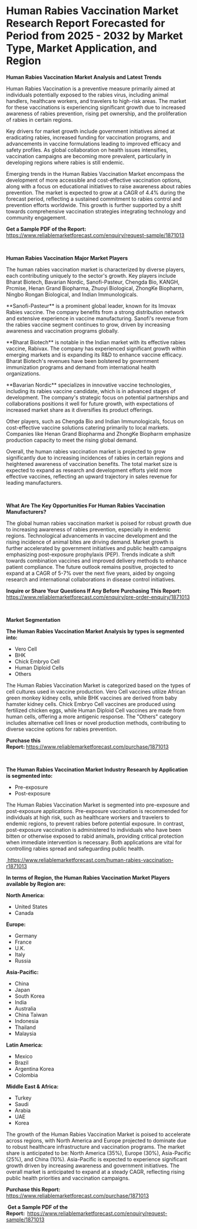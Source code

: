 <p><h1>Human Rabies Vaccination Market Research Report Forecasted for Period from 2025 -  2032 by Market Type, Market Application, and Region</h1></p><p><strong>Human Rabies Vaccination Market Analysis and Latest Trends</strong></p>
<p><p>Human Rabies Vaccination is a preventive measure primarily aimed at individuals potentially exposed to the rabies virus, including animal handlers, healthcare workers, and travelers to high-risk areas. The market for these vaccinations is experiencing significant growth due to increased awareness of rabies prevention, rising pet ownership, and the proliferation of rabies in certain regions.</p><p>Key drivers for market growth include government initiatives aimed at eradicating rabies, increased funding for vaccination programs, and advancements in vaccine formulations leading to improved efficacy and safety profiles. As global collaboration on health issues intensifies, vaccination campaigns are becoming more prevalent, particularly in developing regions where rabies is still endemic.</p><p>Emerging trends in the Human Rabies Vaccination Market encompass the development of more accessible and cost-effective vaccination options, along with a focus on educational initiatives to raise awareness about rabies prevention. The market is expected to grow at a CAGR of 4.4% during the forecast period, reflecting a sustained commitment to rabies control and prevention efforts worldwide. This growth is further supported by a shift towards comprehensive vaccination strategies integrating technology and community engagement.</p></p>
<p><strong>Get a Sample PDF of the Report:&nbsp;</strong> <a href="https://www.reliablemarketforecast.com/enquiry/request-sample/1871013?utm_campaign=3121&utm_medium=2&utm_source=Github&utm_content=ia&utm_term=19042025&utm_id=human-rabies-vaccination">https://www.reliablemarketforecast.com/enquiry/request-sample/1871013</a></p>
<p>&nbsp;</p>
<p><strong>Human Rabies Vaccination Major Market Players</strong></p>
<p><p>The human rabies vaccination market is characterized by diverse players, each contributing uniquely to the sector's growth. Key players include Bharat Biotech, Bavarian Nordic, Sanofi-Pasteur, Chengda Bio, KANGH, Prcmise, Henan Grand Biopharma, Zhuoyi Biological, ZhongKe Biopharm, Ningbo Rongan Biological, and Indian Immunologicals.</p><p>**Sanofi-Pasteur** is a prominent global leader, known for its Imovax Rabies vaccine. The company benefits from a strong distribution network and extensive experience in vaccine manufacturing. Sanofi's revenue from the rabies vaccine segment continues to grow, driven by increasing awareness and vaccination programs globally.</p><p>**Bharat Biotech** is notable in the Indian market with its effective rabies vaccine, Rabivax. The company has experienced significant growth within emerging markets and is expanding its R&D to enhance vaccine efficacy. Bharat Biotech's revenues have been bolstered by government immunization programs and demand from international health organizations.</p><p>**Bavarian Nordic** specializes in innovative vaccine technologies, including its rabies vaccine candidate, which is in advanced stages of development. The company's strategic focus on potential partnerships and collaborations positions it well for future growth, with expectations of increased market share as it diversifies its product offerings.</p><p>Other players, such as Chengda Bio and Indian Immunologicals, focus on cost-effective vaccine solutions catering primarily to local markets. Companies like Henan Grand Biopharma and ZhongKe Biopharm emphasize production capacity to meet the rising global demand.</p><p>Overall, the human rabies vaccination market is projected to grow significantly due to increasing incidences of rabies in certain regions and heightened awareness of vaccination benefits. The total market size is expected to expand as research and development efforts yield more effective vaccines, reflecting an upward trajectory in sales revenue for leading manufacturers.</p></p>
<p>&nbsp;</p>
<p><strong>What Are The Key Opportunities For Human Rabies Vaccination Manufacturers?</strong></p>
<p><p>The global human rabies vaccination market is poised for robust growth due to increasing awareness of rabies prevention, especially in endemic regions. Technological advancements in vaccine development and the rising incidence of animal bites are driving demand. Market growth is further accelerated by government initiatives and public health campaigns emphasizing post-exposure prophylaxis (PEP). Trends indicate a shift towards combination vaccines and improved delivery methods to enhance patient compliance. The future outlook remains positive, projected to expand at a CAGR of 5-7% over the next five years, aided by ongoing research and international collaborations in disease control initiatives.</p></p>
<p><strong>Inquire or Share Your Questions If Any Before Purchasing This Report:</strong> <a href="https://www.reliablemarketforecast.com/enquiry/pre-order-enquiry/1871013?utm_campaign=3121&utm_medium=2&utm_source=Github&utm_content=ia&utm_term=19042025&utm_id=human-rabies-vaccination">https://www.reliablemarketforecast.com/enquiry/pre-order-enquiry/1871013</a></p>
<p>&nbsp;</p>
<p><strong>Market Segmentation</strong></p>
<p><strong>The Human Rabies Vaccination Market Analysis by types is segmented into:</strong></p>
<p><ul><li>Vero Cell</li><li>BHK</li><li>Chick Embryo Cell</li><li>Human Diploid Cells</li><li>Others</li></ul></p>
<p><p>The Human Rabies Vaccination Market is categorized based on the types of cell cultures used in vaccine production. Vero Cell vaccines utilize African green monkey kidney cells, while BHK vaccines are derived from baby hamster kidney cells. Chick Embryo Cell vaccines are produced using fertilized chicken eggs, while Human Diploid Cell vaccines are made from human cells, offering a more antigenic response. The "Others" category includes alternative cell lines or novel production methods, contributing to diverse vaccine options for rabies prevention.</p></p>
<p><strong>Purchase this Report:&nbsp;</strong><a href="https://www.reliablemarketforecast.com/purchase/1871013?utm_campaign=3121&utm_medium=2&utm_source=Github&utm_content=ia&utm_term=19042025&utm_id=human-rabies-vaccination">https://www.reliablemarketforecast.com/purchase/1871013</a></p>
<p>&nbsp;</p>
<p><strong>The Human Rabies Vaccination Market Industry Research by Application is segmented into:</strong></p>
<p><ul><li>Pre-exposure</li><li>Post-exposure</li></ul></p>
<p><p>The Human Rabies Vaccination Market is segmented into pre-exposure and post-exposure applications. Pre-exposure vaccination is recommended for individuals at high risk, such as healthcare workers and travelers to endemic regions, to prevent rabies before potential exposure. In contrast, post-exposure vaccination is administered to individuals who have been bitten or otherwise exposed to rabid animals, providing critical protection when immediate intervention is necessary. Both applications are vital for controlling rabies spread and safeguarding public health.</p></p>
<p><a href="https://www.reliablemarketforecast.com/human-rabies-vaccination-r1871013?utm_campaign=3121&utm_medium=2&utm_source=Github&utm_content=ia&utm_term=19042025&utm_id=human-rabies-vaccination">&nbsp;https://www.reliablemarketforecast.com/human-rabies-vaccination-r1871013</a></p>
<p><strong>In terms of Region, the Human Rabies Vaccination Market Players available by Region are:</strong></p>
<p>
    <p> <strong> North America: </strong>
        <ul>
            <li>United States</li>
            <li>Canada</li>
        </ul>
        </p> 
    <p> <strong> Europe: </strong>
        <ul>
            <li>Germany</li>
            <li>France</li>
            <li>U.K.</li>
            <li>Italy</li>
            <li>Russia</li>
        </ul>
        </p> 
    <p> <strong> Asia-Pacific: </strong>
        <ul>
            <li>China</li>
            <li>Japan</li>
            <li>South Korea</li>
            <li>India</li>
            <li>Australia</li>
            <li>China Taiwan</li>
            <li>Indonesia</li>
            <li>Thailand</li>
            <li>Malaysia</li>
        </ul>
        </p> 
    <p> <strong> Latin America: </strong>
        <ul>
            <li>Mexico</li>
            <li>Brazil</li>
            <li>Argentina Korea</li>
            <li>Colombia</li>
        </ul>
        </p> 
    <p> <strong> Middle East & Africa: </strong>
        <ul>
            <li>Turkey</li>
            <li>Saudi</li>
            <li>Arabia</li>
            <li>UAE</li>
            <li>Korea</li>
        </ul>
    </p>
    </p>
<p><p>The growth of the Human Rabies Vaccination Market is poised to accelerate across regions, with North America and Europe projected to dominate due to robust healthcare infrastructure and vaccination programs. The market share is anticipated to be: North America (35%), Europe (30%), Asia-Pacific (25%), and China (10%). Asia-Pacific is expected to experience significant growth driven by increasing awareness and government initiatives. The overall market is anticipated to expand at a steady CAGR, reflecting rising public health priorities and vaccination campaigns.</p></p>
<p><strong>Purchase this Report: </strong><a href="https://www.reliablemarketforecast.com/purchase/1871013?utm_campaign=3121&utm_medium=2&utm_source=Github&utm_content=ia&utm_term=19042025&utm_id=human-rabies-vaccination">https://www.reliablemarketforecast.com/purchase/1871013</a></p>
<p>&nbsp;<strong>Get a Sample PDF of the Report:&nbsp;&nbsp;</strong><a href="https://www.reliablemarketforecast.com/enquiry/request-sample/1871013?utm_campaign=3121&utm_medium=2&utm_source=Github&utm_content=ia&utm_term=19042025&utm_id=human-rabies-vaccination">https://www.reliablemarketforecast.com/enquiry/request-sample/1871013</a></p>
<p><strong></strong></p>
<p><p></p><p></p><p></p></p>